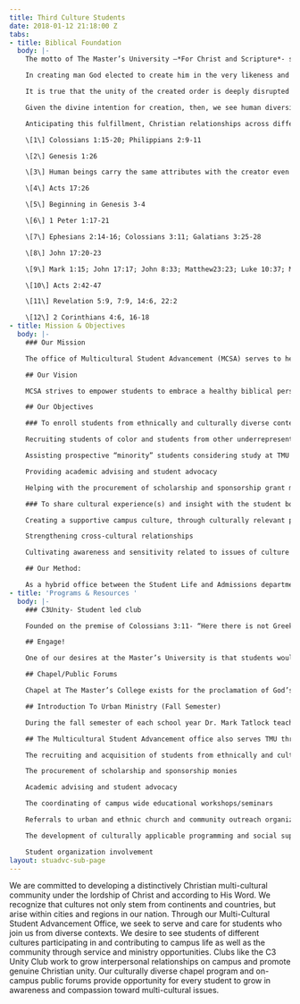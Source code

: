 ```yaml
---
title: Third Culture Students
date: 2018-01-12 21:18:00 Z
tabs:
- title: Biblical Foundation
  body: |-
    The motto of The Master’s University –*For Christ and Scripture*- signifies our commitment to the reality of the universal lordship of Jesus Christ and the sufficiency of His Word. We are bound to this reality because of our anchoring in the Scriptures, which present Christ as Lord over all creation.\[1\] This confession of Christ’s preeminence gives TMU commanding reasons to welcome, affirm and celebrate diversities of gender, ethnicity, socioeconomic status, and culture in its population and programs.

    In creating man God elected to create him in the very likeness and image of Himself.\[2\] The Bible clearly points that all humans are made in the image of God. The image of God (*imago dei*) designates mankind as the image bearers of God, carrying the same attributes with their Creator.\[3\] This stems to every person from every tribe, tongue, and ethnicity that exists, since God made from one man every nation of mankind to live on all the face of the earth.\[4\] Understanding this then it is to be resolved that every human being possesses an inherent dignity, meaning, and worth –he or she being made in the *imago dei.*

    It is true that the unity of the created order is deeply disrupted by sin. Men and women, families, tribes, ethnicities, and nations have been set against one another, with differences among people often serving as a pretext for personal and systematic injustice.\[5\] Yet God has responded to the sin of prejudice and partiality not by abandoning His world, but by providing for its redemption\[6\] and reconciliation.\[7\] In consequence, a core value of the Christian church is unity. Jesus prayed that his followers might have complete unity so that the world might believe and know that he was sent by the Father.\[8\] God’s people are called to repent of sin, grow in grace, acknowledge and submit to truth, seek justice, show mercy, practice forgiveness, and go and make disciples of *all nations* \[9\] –all because of Christ’s atoning work by which, we’ve been *united* together in Him, and the power of sin has been broken.

    Given the divine intention for creation, then, we see human diversity as a feature of life worth savoring; a featured designed and embraced by God. The unity of the kingdom, attained and emulated on earth by Christian fellowship,\[10\] gladly acknowledges the variety of personal backgrounds, histories, and contexts out of which love, thanksgiving, and worship are rendered to God. The vision of heaven presented by the Apostle John in the book of Revelation is that of a diverse group of believers from every tribe, language, people and nation, who find their unity, not in similar cultural customs or linguistic patterns, but rather in their worship of the one and only King of kings and Lord of lords, the Lamb upon the throne, Jesus. \[11\]

    Anticipating this fulfillment, Christian relationships across differences are to be unbiased and impartial rather than repressive, joyful and loving rather than dismissive. Individuals must not be stigmatized for being different; rather within the church, diversity is a glorious property of the whole. *“We”* are a diverse body of many members, from various languages, cultures and continents, which have been *united together* in Christ eternally is the sentiment shared by all true Christians. This is only achievable through the gospel which gives us new eyes to see from the vantage point(s) of creation/redemption, to our future hope and glory.\[12\]

    \[1\] Colossians 1:15-20; Philippians 2:9-11

    \[2\] Genesis 1:26

    \[3\] Human beings carry the same attributes with the creator even though he is infinite and perfect, whereas we are finite by creation and imperfect because of the fall.

    \[4\] Acts 17:26

    \[5\] Beginning in Genesis 3-4

    \[6\] 1 Peter 1:17-21

    \[7\] Ephesians 2:14-16; Colossians 3:11; Galatians 3:25-28

    \[8\] John 17:20-23

    \[9\] Mark 1:15; John 17:17; John 8:33; Matthew23:23; Luke 10:37; Matthew 18:21-35; Matthew 28:19-20

    \[10\] Acts 2:42-47

    \[11\] Revelation 5:9, 7:9, 14:6, 22:2

    \[12\] 2 Corinthians 4:6, 16-18
- title: Mission & Objectives
  body: |-
    ### Our Mission

    The office of Multicultural Student Advancement (MCSA) serves to help develop and maintain a distinctively Christian, diverse community at the Master’s College (TMU). We desire to see students, from different cultures and from various contexts, participating in and contributing to the overall educational experience of campus life at TMU.

    ## Our Vision

    MCSA strives to empower students to embrace a healthy biblical perspective of diversity, and achieve cultural competency, while motivating and teaching them to model love and unity that values the contributions of all people. This is achieved through the offering of programs and events that are affirming and supportive of the diverse ethnic and cultural realities of our world.

    ## Our Objectives

    ### To enroll students from ethnically and culturally diverse contexts:

    Recruiting students of color and students from other underrepresented groups

    Assisting prospective “minority” students considering study at TMU

    Providing academic advising and student advocacy

    Helping with the procurement of scholarship and sponsorship grant monies

    ### To share cultural experience(s) and insight with the student body that will assist in:

    Creating a supportive campus culture, through culturally relevant programs and events

    Strengthening cross-cultural relationships

    Cultivating awareness and sensitivity related to issues of culture and ethnicity

    ## Our Method:

    As a hybrid office between the Student Life and Admissions departments, MCSA specializes in both the recruitment and retention of students from among the diverse cultural contexts within the United States. Focusing on urban centers and the inner city, we seek to establish relationships with churches and leaders in these communities that will assist us in identifying “mission-match” recruits for TMU, while developing culturally applicable programming and social support for the underrepresented student population of our school.
- title: 'Programs & Resources '
  body: |-
    ### C3Unity- Student led club

    Founded on the premise of Colossians 3:11- “Here there is not Greek and Jew, circumcised and uncircumcised, barbarian, Scythian, slave, free; but Christ is all, and in all”, C3Unity works to grow interpersonal relationships on campus and promote genuine Christian unity among the students of TMU. The club gives students an opportunity to interact and network with others from diverse contexts as well as to learn how they can live as effective Christian witnesses in a multicultural environment on the campus of TMU and around the world. Throughout the year C3Unity organizes events, field trips, forums, and workshops alongside the Student Life Staff, Associate Academic Dean, and Faculty. Be a part of [C3Unity - Join the Facebook Group](https://www.facebook.com/groups/220366394683071/ "C3Unity on Facebook")

    ## Engage!

    One of our desires at the Master’s University is that students would graduate with a deep commitment and affection for the local church. One of the ways that we stroke the fire of their hearts to that end is Engage! This fall outreach event is a ministry exposure designed to inspire and mobilize our students to serve with local churches. We cancel classes and break up into small teams to work with churches in: evangelism, children’s and youth outreach, college outreach, ethnic outreach, manual labor projects, sports outreach, music ministry, women’s ministry, ministry to the deaf and blind, and ministry to the elderly. [More about Engage! here…](http://localhost:4000/engage)

    ## Chapel/Public Forums

    Chapel at The Master’s College exists for the proclamation of God’s Word to our campus community. Our culturally diverse chapel program throughout the year provides an opportunity for every student to grow in awareness and compassion toward multicultural issues. There are also on-campus public forums which serve to help students express the joys, concerns, struggles and triumphs that they see and experience. The goal is conscious cultivation of the Christian virtues of humility, discernment, courage, justice and love on our campus. [See Thabiti Anyabwile preach on “Ethnicity & the Mission of God” at the 2012 Truth & Life Conerence.](http://www.youtube.com/watch?v=4G4IYjxmKZc&list=PL6B5491A55AED1001&index=5&feature=plpp_video "Video on YouTube")

    ## Introduction To Urban Ministry (Fall Semester)

    During the fall semester of each school year Dr. Mark Tatlock teaches ‘Introduction to Urban Ministry,’ a class offered as part of fulfillment of cross cultural units in the traditional undergrad program. Intro to Urban Ministry is designed to expose students to the dynamics of inner city ministry by personally investigating how principles of missions are implemented in urban churches and ministries within the greater Los Angeles. The office of Multicultural Student Advancement assists Dr. Tatlock with instruction and weekly field trips to Urban Ministry sites throughout Los Angeles County.

    ## The Multicultural Student Advancement office also serves TMU through:

    The recruiting and acquisition of students from ethnically and culturally diverse contexts

    The procurement of scholarship and sponsorship monies

    Academic advising and student advocacy

    The coordinating of campus wide educational workshops/seminars

    Referrals to urban and ethnic church and community outreach organizations

    The development of culturally applicable programming and social support of underrepresented students

    Student organization involvement
layout: stuadvc-sub-page
---
```


We are committed to developing a distinctively Christian multi-cultural community under the lordship of Christ and according to His Word. We recognize that cultures not only stem from continents and countries, but arise within cities and regions in our nation. Through our Multi-Cultural Student Advancement Office, we seek to serve and care for students who join us from diverse contexts. We desire to see students of different cultures participating in and contributing to campus life as well as the community through service and ministry opportunities. Clubs like the C3 Unity Club work to grow interpersonal relationships on campus and promote genuine Christian unity. Our culturally diverse chapel program and on-campus public forums provide opportunity for every student to grow in awareness and compassion toward multi-cultural issues.